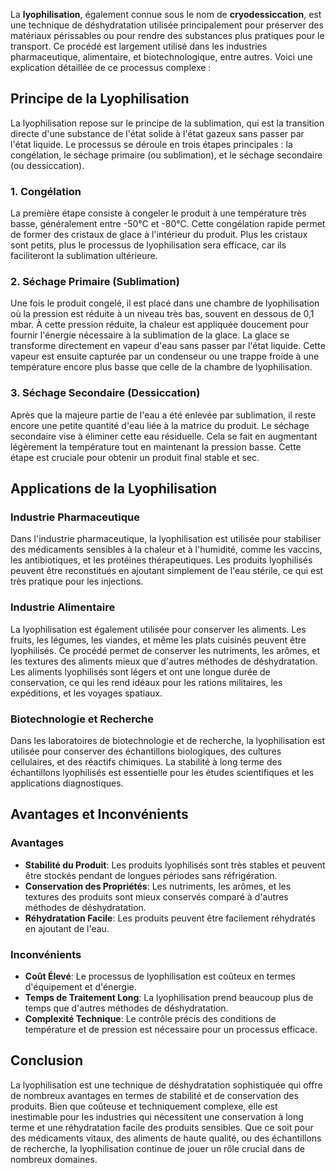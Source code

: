 La **lyophilisation**, également connue sous le nom de **cryodessiccation**, est une technique de déshydratation utilisée principalement pour préserver des matériaux périssables ou pour rendre des substances plus pratiques pour le transport. Ce procédé est largement utilisé dans les industries pharmaceutique, alimentaire, et biotechnologique, entre autres. Voici une explication détaillée de ce processus complexe :

## Principe de la Lyophilisation

La lyophilisation repose sur le principe de la sublimation, qui est la transition directe d'une substance de l'état solide à l'état gazeux sans passer par l'état liquide. Le processus se déroule en trois étapes principales : la congélation, le séchage primaire (ou sublimation), et le séchage secondaire (ou dessiccation).

### 1. Congélation

La première étape consiste à congeler le produit à une température très basse, généralement entre -50°C et -80°C. Cette congélation rapide permet de former des cristaux de glace à l'intérieur du produit. Plus les cristaux sont petits, plus le processus de lyophilisation sera efficace, car ils faciliteront la sublimation ultérieure.

### 2. Séchage Primaire (Sublimation)

Une fois le produit congelé, il est placé dans une chambre de lyophilisation où la pression est réduite à un niveau très bas, souvent en dessous de 0,1 mbar. À cette pression réduite, la chaleur est appliquée doucement pour fournir l'énergie nécessaire à la sublimation de la glace. La glace se transforme directement en vapeur d'eau sans passer par l'état liquide. Cette vapeur est ensuite capturée par un condenseur ou une trappe froide à une température encore plus basse que celle de la chambre de lyophilisation.

### 3. Séchage Secondaire (Dessiccation)

Après que la majeure partie de l'eau a été enlevée par sublimation, il reste encore une petite quantité d'eau liée à la matrice du produit. Le séchage secondaire vise à éliminer cette eau résiduelle. Cela se fait en augmentant légèrement la température tout en maintenant la pression basse. Cette étape est cruciale pour obtenir un produit final stable et sec.

## Applications de la Lyophilisation

### Industrie Pharmaceutique

Dans l'industrie pharmaceutique, la lyophilisation est utilisée pour stabiliser des médicaments sensibles à la chaleur et à l'humidité, comme les vaccins, les antibiotiques, et les protéines thérapeutiques. Les produits lyophilisés peuvent être reconstitués en ajoutant simplement de l'eau stérile, ce qui est très pratique pour les injections.

### Industrie Alimentaire

La lyophilisation est également utilisée pour conserver les aliments. Les fruits, les légumes, les viandes, et même les plats cuisinés peuvent être lyophilisés. Ce procédé permet de conserver les nutriments, les arômes, et les textures des aliments mieux que d'autres méthodes de déshydratation. Les aliments lyophilisés sont légers et ont une longue durée de conservation, ce qui les rend idéaux pour les rations militaires, les expéditions, et les voyages spatiaux.

### Biotechnologie et Recherche

Dans les laboratoires de biotechnologie et de recherche, la lyophilisation est utilisée pour conserver des échantillons biologiques, des cultures cellulaires, et des réactifs chimiques. La stabilité à long terme des échantillons lyophilisés est essentielle pour les études scientifiques et les applications diagnostiques.

## Avantages et Inconvénients

### Avantages

- **Stabilité du Produit**: Les produits lyophilisés sont très stables et peuvent être stockés pendant de longues périodes sans réfrigération.
- **Conservation des Propriétés**: Les nutriments, les arômes, et les textures des produits sont mieux conservés comparé à d'autres méthodes de déshydratation.
- **Réhydratation Facile**: Les produits peuvent être facilement réhydratés en ajoutant de l'eau.

### Inconvénients

- **Coût Élevé**: Le processus de lyophilisation est coûteux en termes d'équipement et d'énergie.
- **Temps de Traitement Long**: La lyophilisation prend beaucoup plus de temps que d'autres méthodes de déshydratation.
- **Complexité Technique**: Le contrôle précis des conditions de température et de pression est nécessaire pour un processus efficace.

## Conclusion

La lyophilisation est une technique de déshydratation sophistiquée qui offre de nombreux avantages en termes de stabilité et de conservation des produits. Bien que coûteuse et techniquement complexe, elle est inestimable pour les industries qui nécessitent une conservation à long terme et une réhydratation facile des produits sensibles. Que ce soit pour des médicaments vitaux, des aliments de haute qualité, ou des échantillons de recherche, la lyophilisation continue de jouer un rôle crucial dans de nombreux domaines.